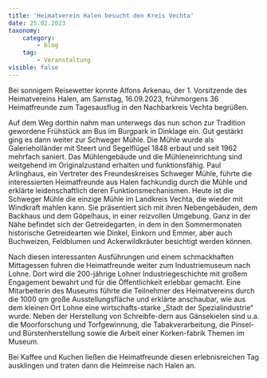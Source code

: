 ```yaml
---
title: 'Heimatverein Halen besucht den Kreis Vechta'
date: 25.02.2023
taxonomy:
    category:
        - blog
    tag:
        - Veranstaltung
visible: false
---
```


Bei sonnigem Reisewetter konnte Alfons Arkenau, der 1. Vorsitzende des Heimatvereins Halen, am Samstag, 16.09.2023, frühmorgens 36 Heimatfreunde zum Tagesausflug in den Nachbarkreis Vechta begrüßen. 

Auf dem Weg dorthin nahm man unterwegs das nun schon zur Tradition gewordene Frühstück am Bus im Burgpark in Dinklage ein. Gut gestärkt ging es dann weiter zur Schweger Mühle. Die Mühle wurde als Galerieholländer mit Steert und Segelflügel 1848 erbaut und seit 1962 mehrfach saniert. Das Mühlengebäude und die Mühleneinrichtung sind weitgehend im Originalzustand erhalten und funktionsfähig. Paul Arlinghaus, ein Vertreter des Freundeskreises Schweger Mühle, führte die interessierten Heimatfreunde aus Halen fachkundig durch die Mühle und erklärte leidenschaftlich deren Funktionsmechanismen. Heute ist die Schweger Mühle die einzige Mühle im Landkreis Vechta, die wieder mit Windkraft mahlen kann. Sie präsentiert sich mit ihren Nebengebäuden, dem Backhaus und dem Göpelhaus, in einer reizvollen Umgebung. Ganz in der Nähe befindet sich der Getreidegarten, in dem in den Sommermonaten historische Getreidearten wie Dinkel, Einkorn und Emmer, aber auch Buchweizen, Feldblumen und Ackerwildkräuter besichtigt werden können.

Nach diesen interessanten Ausführungen und einem schmackhaften Mittagessen fuhren die Heimatfreunde weiter zum Industriemuseum nach Lohne. Dort wird die 200-jährige Lohner Industriegeschichte mit großem Engagement bewahrt und für die Öffentlichkeit erlebbar gemacht. Eine Mitarbeiterin des Museums führte die Teilnehmer des Heimatvereins durch die 1000 qm große Ausstellungsfläche und erklärte anschaubar, wie aus dem kleinen Ort Lohne eine wirtschafts-starke „Stadt der Spezialindustrie“ wurde. Neben der Herstellung von Schreibfe-dern aus Gänsekielen sind u.a. die Moorforschung und Torfgewinnung, die Tabakverarbeitung, die Pinsel- und Bürstenherstellung sowie die Arbeit einer  Korken-fabrik Themen im Museum. 

Bei Kaffee und Kuchen ließen die Heimatfreunde diesen erlebnisreichen Tag ausklingen und traten dann die Heimreise nach Halen an.
